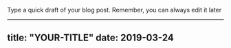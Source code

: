 Type a quick draft of your blog post. Remember, you can always edit it later

---
title: "YOUR-TITLE"
date: 2019-03-24
---
